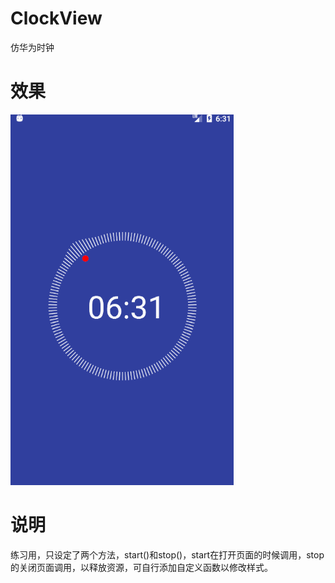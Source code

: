 # ClockView
仿华为时钟

# 效果

![](https://github.com/WernerZeiss/ClockView/blob/master/screenshot/GIF.gif)

# 说明

练习用，只设定了两个方法，start()和stop()，start在打开页面的时候调用，stop的关闭页面调用，以释放资源，可自行添加自定义函数以修改样式。
